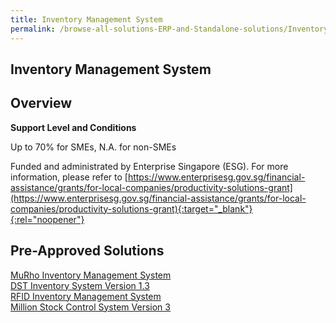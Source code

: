 ```yaml
---
title: Inventory Management System
permalink: /browse-all-solutions-ERP-and-Standalone-solutions/Inventory-Mgmt-System
---
```


## Inventory Management System
## Overview

**Support Level and Conditions**

Up to 70% for SMEs, N.A. for non-SMEs

Funded and administrated by Enterprise Singapore (ESG). For more information, please refer to
[https://www.enterprisesg.gov.sg/financial-assistance/grants/for-local-companies/productivity-solutions-grant](https://www.enterprisesg.gov.sg/financial-assistance/grants/for-local-companies/productivity-solutions-grant){:target="_blank"}{:rel="noopener"}

## Pre-Approved Solutions

<a href='/productivity-solutions-grant/solutionrepo/solution622' target='_blank'>MuRho Inventory Management System</a><br>
<a href='/productivity-solutions-grant/solutionrepo/solution2279' target='_blank'>DST Inventory System Version 1.3</a><br>
<a href='/productivity-solutions-grant/solutionrepo/solution2858' target='_blank'>RFID Inventory Management System</a><br>
<a href='/productivity-solutions-grant/solutionrepo/solution2874' target='_blank'>Million Stock Control System Version 3</a><br>
